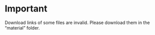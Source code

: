 # Important

Download links of some files are invalid. Please download them in the “material” folder.